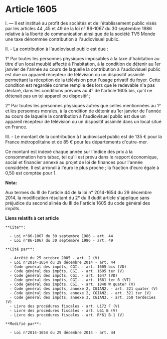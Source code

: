 # Article 1605

I. ― Il est institué au profit des sociétés et de l'établissement public visés par les articles 44 ,45 et 49 de la loi n°
86-1067 du 30 septembre 1986 relative à la liberté de communication ainsi que de la société TV5 Monde une taxe dénommée
contribution à l'audiovisuel public. 

II. - La contribution à l'audiovisuel public est due : 

1° Par toutes les personnes physiques imposables à la taxe d'habitation au titre d'un local meublé affecté à l'habitation, à
la condition de détenir au 1er janvier de l'année au cours de laquelle la contribution à l'audiovisuel public est due un
appareil récepteur de télévision ou un dispositif assimilé permettant la réception de la télévision pour l'usage privatif du
foyer. Cette condition est regardée comme remplie dès lors que le redevable n'a pas déclaré, dans les conditions prévues au
4° de l'article 1605 bis, qu'il ne détenait pas un tel appareil ou dispositif ; 

2° Par toutes les personnes physiques autres que celles mentionnées au 1° et les personnes morales, à la condition de détenir
au 1er janvier de l'année au cours de laquelle la contribution à l'audiovisuel public est due un appareil récepteur de
télévision ou un dispositif assimilé dans un local situé en France. 

III. - Le montant de la contribution à l'audiovisuel public est de 135 € pour la France métropolitaine et de 85 € pour les
départements d'outre-mer. 

Ce montant est indexé chaque année sur l'indice des prix à la consommation hors tabac, tel qu'il est prévu dans le rapport
économique, social et financier annexé au projet de loi de finances pour l'année considérée. Il est arrondi à l'euro le plus
proche ; la fraction d'euro égale à 0,50 est comptée pour 1.

**Nota:**

Aux termes du III de l'article 44 de la loi n° 2014-1654 du 29 décembre 2014, la modification résultant du 2° du II dudit
article s'applique sans préjudice du second alinéa du III de l'article 1605 du code général des impôts.

**Liens relatifs à cet article**

	**Cite**:

	  - Loi n°86-1067 du 30 septembre 1986 - art. 44
	  - Loi n°86-1067 du 30 septembre 1986 - art. 49

	**Cité par**:

	  - Arrêté du 25 octobre 2005 - art. 2 (V)
	  - Loi n°2014-1654 du 29 décembre 2014 - art. 44
	  - Code général des impôts, CGI. - art. 1605 bis (VD)
	  - Code général des impôts, CGI. - art. 1605 ter (V)
	  - Code général des impôts, CGI. - art. 1647 (VD)
	  - Code général des impôts, CGI. - art. 1681 ter B (VT)
	  - Code général des impôts, CGI. - art. 1840 W quater (V)
	  - Code général des impôts, annexe 2, CGIAN2. - art. 321 quater (V)
	  - Code général des impôts, annexe 2, CGIAN2. - art. 321 ter (V)
	  - Code général des impôts, annexe 3, CGIAN3. - art. 350 terdecies (V)
	  - Livre des procédures fiscales - art. L172 F (V)
	  - Livre des procédures fiscales - art. L61 B (V)
	  - Livre des procédures fiscales - art. R*61 B-1 (V)

	**Modifié par**:

	  - Loi n°2014-1654 du 29 décembre 2014 - art. 44
